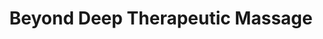 ---
title: "Beyond Deep Therapeutic Massage"
url: /clinton/beyond-deep-therapeutic-massage/
shop: Kosmetik
---